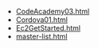 * [CodeAcademy03.html](CodeAcademy03.html)
* [Cordova01.html](Cordova01.html)
* [Ec2GetStarted.html](Ec2GetStarted.html)
* [master-list.html](master-list.html)
